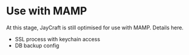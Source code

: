 # Use with MAMP

At this stage, JayCraft is still optimised for use with MAMP. Details here.

* SSL process with keychain access
* DB backup config